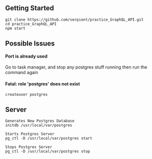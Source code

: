 ## Getting Started
```
git clone https://github.com/serpient/practice_GraphQL_API.git
cd practice_GraphQL_API
npm start
```

## Possible Issues 
#### Port is already used
Go to task manager, and stop any postgres stuff running then run the command again

#### Fatal: role 'postgres' does not exist
`createuser postgres`

## Server
```
Generates New Postgres Database
initdb /usr/local/var/postgres

Starts Postgres Server
pg_ctl -D /usr/local/var/postgres start

Stops Postgres Server
pg_ctl -D /usr/local/var/postgres stop
```
